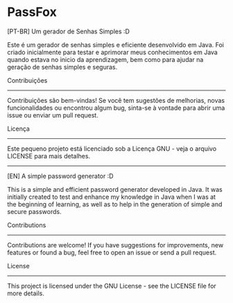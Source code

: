# PassFox

[PT-BR]
Um gerador de Senhas Simples :D

Este é um gerador de senhas simples e eficiente desenvolvido em Java. Foi criado inicialmente para testar e aprimorar meus conhecimentos em Java quando estava no inicio da aprendizagem, bem como para ajudar na geração de senhas simples e seguras.


Contribuições
*************

Contribuições são bem-vindas! Se você tem sugestões de melhorias, novas funcionalidades ou encontrou algum bug, sinta-se à vontade para abrir uma issue ou enviar um pull request.

Licença
*******

Este pequeno projeto está licenciado sob a Licença GNU - veja o arquivo LICENSE para mais detalhes.


****************************************************************



[EN]
A simple password generator :D 

This is a simple and efficient password generator developed in Java. It was initially created to test and enhance my knowledge in Java when I was at the beginning of learning, as well as to help in the generation of simple and secure passwords. 

Contributions 
*************

Contributions are welcome! If you have suggestions for improvements, new features or found a bug, feel free to open an issue or send a pull request.

License
*******

This project is licensed under the GNU License - see the LICENSE file for more details.
